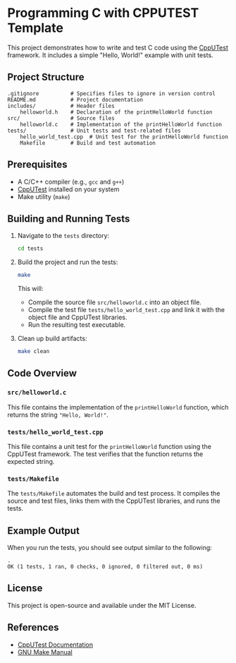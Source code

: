 # Programming C with CPPUTEST Template

This project demonstrates how to write and test C code using the [CppUTest](https://cpputest.github.io/) framework. It includes a simple "Hello, World!" example with unit tests.

## Project Structure

```
.gitignore          # Specifies files to ignore in version control
README.md           # Project documentation
includes/           # Header files
    helloworld.h    # Declaration of the printHelloWorld function
src/                # Source files
    helloworld.c    # Implementation of the printHelloWorld function
tests/              # Unit tests and test-related files
    hello_world_test.cpp  # Unit test for the printHelloWorld function
    Makefile        # Build and test automation
```

## Prerequisites

- A C/C++ compiler (e.g., `gcc` and `g++`)
- [CppUTest](https://cpputest.github.io/) installed on your system
- Make utility (`make`)

## Building and Running Tests

1. Navigate to the `tests` directory:
   ```sh
   cd tests
   ```

2. Build the project and run the tests:
   ```sh
   make
   ```

   This will:
   - Compile the source file `src/helloworld.c` into an object file.
   - Compile the test file `tests/hello_world_test.cpp` and link it with the object file and CppUTest libraries.
   - Run the resulting test executable.

3. Clean up build artifacts:
   ```sh
   make clean
   ```

## Code Overview

### `src/helloworld.c`
This file contains the implementation of the `printHelloWorld` function, which returns the string `"Hello, World!"`.

### `tests/hello_world_test.cpp`
This file contains a unit test for the `printHelloWorld` function using the CppUTest framework. The test verifies that the function returns the expected string.

### `tests/Makefile`
The `tests/Makefile` automates the build and test process. It compiles the source and test files, links them with the CppUTest libraries, and runs the tests.

## Example Output

When you run the tests, you should see output similar to the following:

```
.
OK (1 tests, 1 ran, 0 checks, 0 ignored, 0 filtered out, 0 ms)
```

## License

This project is open-source and available under the MIT License.

## References

- [CppUTest Documentation](https://cpputest.github.io/)
- [GNU Make Manual](https://www.gnu.org/software/make/manual/)

